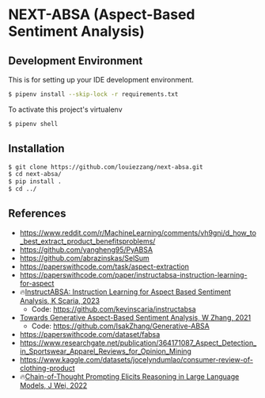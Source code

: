 # NEXT-ABSA (Aspect-Based Sentiment Analysis)


## Development Environment
This is for setting up your IDE development environment.
```sh
$ pipenv install --skip-lock -r requirements.txt 
```

To activate this project's virtualenv
```sh
$ pipenv shell
```

## Installation

```sh
$ git clone https://github.com/louiezzang/next-absa.git
$ cd next-absa/
$ pip install .
$ cd ../
```


## References
* https://www.reddit.com/r/MachineLearning/comments/vh9gni/d_how_to_best_extract_product_benefitsproblems/
* https://github.com/yangheng95/PyABSA
* https://github.com/abrazinskas/SelSum
* https://paperswithcode.com/task/aspect-extraction
* https://paperswithcode.com/paper/instructabsa-instruction-learning-for-aspect
* 🔥[InstructABSA: Instruction Learning for Aspect Based Sentiment Analysis, K Scaria, 2023](https://arxiv.org/abs/2201.11903)
    - Code: https://github.com/kevinscaria/instructabsa
* [Towards Generative Aspect-Based Sentiment Analysis, W Zhang, 2021](https://aclanthology.org/2021.acl-short.64.pdf)
    - Code: https://github.com/IsakZhang/Generative-ABSA
* https://paperswithcode.com/dataset/fabsa
* https://www.researchgate.net/publication/364171087_Aspect_Detection_in_Sportswear_Apparel_Reviews_for_Opinion_Mining
* https://www.kaggle.com/datasets/jocelyndumlao/consumer-review-of-clothing-product
* 🔥[Chain-of-Thought Prompting Elicits Reasoning in Large Language Models, J Wei, 2022](https://arxiv.org/abs/2201.11903)


